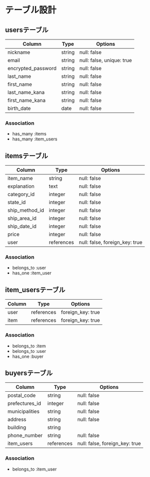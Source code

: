 # テーブル設計

## usersテーブル

|Column                |Type     |Options                   |
|----------------------|---------|--------------------------|
| nickname             | string  | null: false              |
| email               | string  | null: false, unique: true|
| encrypted_password   | string  | null: false              |
| last_name            | string  | null: false              |
| first_name           | string  | null: false              |
| last_name_kana       | string  | null: false              |
| first_name_kana      | string  | null: false              |
| birth_date           | date    | null: false              |

### Association
- has_many :items
- has_many :item_users

## itemsテーブル

|Column         |Type        |Options                        |
|---------------|------------|-------------------------------|
| item_name     | string     | null: false                   |
| explanation   | text       | null: false                   |
| category_id   | integer    | null: false                   |
| state_id      | integer    | null: false                   |
| ship_method_id| integer    | null: false                   |
| ship_area_id  | integer    | null: false                   |
| ship_date_id  | integer    | null: false                   |
| price         | integer    | null: false                   |
| user          | references | null: false, foreign_key: true|

### Association
- belongs_to :user
- has_one :item_user

## item_usersテーブル

|Column|Type        |Options          |
|------|------------|-----------------|
|user  | references |foreign_key: true|
|item  | references |foreign_key: true|

### Association
- belongs_to :item
- belongs_to :user
- has_one :buyer

## buyersテーブル

|Column          |Type      |Options                         |
|----------------|----------|--------------------------------|
| postal_code    | string   | null: false                    |
| prefectures_id | integer  | null: false                    |
| municipalities | string   | null: false                    |
| address        | string   | null: false                    |
| building       | string   |                                |
| phone_number   | string   | null: false                    |
| item_users     |references| null: false, foreign_key: true |

### Association
- belongs_to :item_user